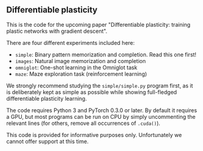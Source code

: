 ## Differentiable plasticity

This is the code for the upcoming paper "Differentiable plasticity: training plastic networks with gradient descent".

There are four different experiments included here:

- `simple`: Binary pattern memorization and completion. Read this one first!
- `images`: Natural image memorization and completion
- `omniglot`: One-shot learning in the Omniglot task
- `maze`: Maze exploration task (reinforcement learning)


We strongly recommend studying the `simple/simple.py` program first, as it is deliberately kept as simple as possible while showing full-fledged differentiable plasticity learning.

The code requires Python 3 and PyTorch 0.3.0 or later. By default it requires a GPU, but most programs can be run on CPU by simply uncommenting the relevant lines (for others, remove all occurrences of `.cuda()`).

This code is provided for informative purposes only. Unfortunately we cannot offer support at this time.
